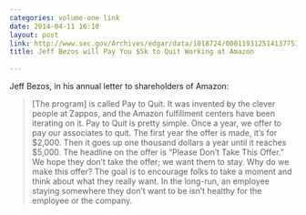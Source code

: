 ```yaml
---
categories: volume-one link
date: 2014-04-11 16:10
layout: post
link: http://www.sec.gov/Archives/edgar/data/1018724/000119312514137753/d702518dex991.htm
title: Jeff Bezos will Pay You $5k to Quit Working at Amazon
  
---
```



Jeff Bezos, in his annual letter to shareholders of Amazon: 

> [The program] is called Pay to Quit. It was invented by the clever people at Zappos, and the Amazon fulfillment centers have been iterating on it. Pay to Quit is pretty simple. Once a year, we offer to pay our associates to quit. The first year the offer is made, it’s for $2,000. Then it goes up one thousand dollars a year until it reaches $5,000. The headline on the offer is “Please Don’t Take This Offer.” We hope they don’t take the offer; we want them to stay. Why do we make this offer? The goal is to encourage folks to take a moment and think about what they really want. In the long-run, an employee staying somewhere they don’t want to be isn’t healthy for the employee or the company.
